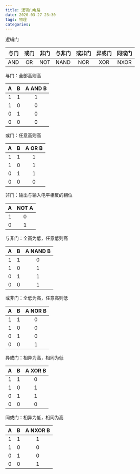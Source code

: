 ```yaml
---
title: 逻辑门电路
date: 2020-03-27 23:30
tags: 物理
categories:
---
```


逻辑门

| 与门  | 或门 | 非门 | 与非门 | 或非门 | 异或门 | 同或门 |
| :---: | :--: | :--: | :---:  | :---:  | :----: | :---:  |
| AND   | OR   | NOT  | NAND   | NOR    | XOR    | NXOR   |

<!-- more -->

与门：全部高则高

| A      | B      | A AND B   |
| :----: | :----: | :-------: |
| 1      | 1      | 1         |
| 1      | 0      | 0         |
| 0      | 1      | 0         |
| 0      | 0      | 0         |



或门：任意高则高

| A      | B      | A OR B   |
| :----: | :----: | :------: |
| 1      | 1      | 1        |
| 1      | 0      | 1        |
| 0      | 1      | 1        |
| 0      | 0      | 0        |



非门：输出与输入电平相反的相位

| A      | NOT A  |
| :----: | :----: |
| 1      | 0      |
| 0      | 1      |



与非门：全高为低，任意低则高

| A      | B      | A NAND B   |
| :----: | :----: | :--------: |
| 1      | 1      | 0          |
| 1      | 0      | 1          |
| 0      | 1      | 1          |
| 0      | 0      | 1          |



或非门：全低为高，任意高则低

| A      | B      | A NOR B   |
| :----: | :----: | :-------: |
| 1      | 1      | 0         |
| 1      | 0      | 0         |
| 0      | 1      | 0         |
| 0      | 0      | 1         |



异或门：相异为高，相同为低

| A      | B      | A XOR B   |
| :----: | :----: | :-------: |
| 1      | 1      | 0         |
| 1      | 0      | 1         |
| 0      | 1      | 1         |
| 0      | 0      | 0         |



同或门：相异为低，相同为高

| A      | B      | A NXOR B   |
| :----: | :----: | :--------: |
| 1      | 1      | 1          |
| 1      | 0      | 0          |
| 0      | 1      | 0          |
| 0      | 0      | 1          |

